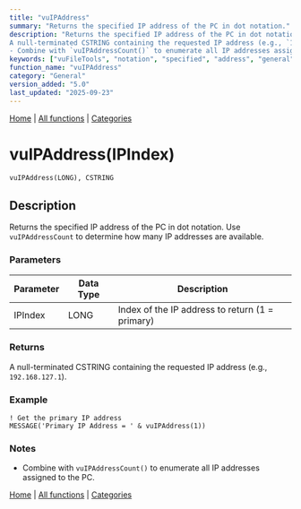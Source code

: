 ```yaml
---
title: "vuIPAddress"
summary: "Returns the specified IP address of the PC in dot notation."
description: "Returns the specified IP address of the PC in dot notation. Use `vuIPAddressCount` to determine how many IP addresses are available. ### Parameters ### Returns
A null-terminated CSTRING containing the requested IP address (e.g., `192.168.127.1`). ### Example ### Notes
- Combine with `vuIPAddressCount()` to enumerate all IP addresses assigned to the PC. [Home](../index.md) | [All functions](index.md) | [Categories](../categories/index.md)"
keywords: ["vuFileTools", "notation", "specified", "address", "general", "returns", "vuipaddress", "Clarion", "Windows"]
function_name: "vuIPAddress"
category: "General"
version_added: "5.0"
last_updated: "2025-09-23"
---
```


[Home](../index.md) | [All functions](index.md) | [Categories](../categories/index.md)

# vuIPAddress(IPIndex)

```Prototype
vuIPAddress(LONG), CSTRING
```


## Description
Returns the specified IP address of the PC in dot notation. Use `vuIPAddressCount` to determine how many IP addresses are available.

### Parameters

| Parameter | Data Type | Description                                  |
|-----------|-----------|----------------------------------------------|
| IPIndex   | LONG      | Index of the IP address to return (1 = primary) |

### Returns
A null-terminated CSTRING containing the requested IP address (e.g., `192.168.127.1`).

### Example

```Clarion
! Get the primary IP address
MESSAGE('Primary IP Address = ' & vuIPAddress(1))
```

### Notes
- Combine with `vuIPAddressCount()` to enumerate all IP addresses assigned to the PC.

[Home](../index.md) | [All functions](index.md) | [Categories](../categories/index.md)
